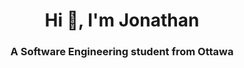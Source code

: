 <h1 align="center">Hi 👋, I'm Jonathan</h1>
<h3 align="center">A Software Engineering student from Ottawa</h3>
